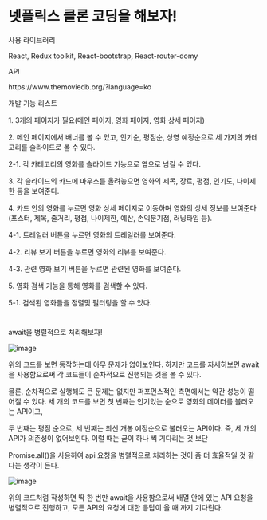 <h1>넷플릭스 클론 코딩을 해보자!</h1>
<p>사용 라이브러리</p>
<p>React, Redux toolkit, React-bootstrap, React-router-domy</p>
<p>API</p>
<p>https://www.themoviedb.org/?language=ko</p>
<p>개발 기능 리스트</p>
<p>1. 3개의 페이지가 필요(메인 페이지, 영화 페이지, 영화 상세 페이지)</p>
<p>2. 메인 페이지에서 배너를 볼 수 있고, 인기순, 평점순, 상영 예정순으로 세 가지의 카테고리를 슬라이드로 볼 수 있다.</p>
<P>2-1. 각 카테고리의 영화를 슬라이드 기능으로 옆으로 넘길 수 있다.</P>
<P>3. 각 슬라이드의 카드에 마우스를 올려놓으면 영화의 제목, 장르, 평점, 인기도, 나이제한 등을 보여준다.</P>
<P>4. 카드 안의 영화를 누르면 영화 상세 페이지로 이동하며 영화의 상세 정보를 보여준다(포스터, 제목, 줄거리, 평점, 나이제한, 예산, 손익분기점, 러닝타임 등).</P>
<P>4-1. 트레일러 버튼을 누르면 영화의 트레일러를 보여준다.</P>
<P>4-2. 리뷰 보기 버튼을 누르면 영화의 리뷰를 보여준다.</P>
<P>4-3. 관련 영화 보기 버튼을 누르면 관련된 영화를 보여준다.</P>
<P>5. 영화 검색 기능을 통해 영화를 검색할 수 있다.</P>
<P>5-1. 검색된 영화들을 정렬및 필터링을 할 수 있다.</P>

<h1></h1>
<p>await을 병렬적으로 처리해보자!</p>

![image](https://user-images.githubusercontent.com/58474431/201094995-bc20403d-5479-4601-8e42-426992a6bf76.png)

<p>위의 코드를 보면 동작하는데 아무 문제가 없어보인다. 하지만 코드를 자세히보면 await을 사용함으로써 각 코드들이 순차적으로 진행되는 것을 볼 수 있다.</p>
<p>물론, 순차적으로 실행해도 큰 문제는 없지만 퍼포먼스적인 측면에서는 약간 성능이 떨어질 수 있다. 세 개의 코드를 보면 첫 번째는 인기있는 순으로 영화의 데이터를 불러오는 API이고,</p>
<p>두 번째는 평점 순으로, 세 번째는 최신 개봉 예정순으로 불러오는 API이다. 즉, 세 개의 API가 의존성이 없어보인다. 이럴 때는 굳이 하나 씩 기다리는 것 보단</p>
<p>Promise.all()을 사용하여 api 요청을 병렬적으로 처리하는 것이 좀 더 효율적일 것 같다는 생각이 든다.</p>

![image](https://user-images.githubusercontent.com/58474431/201095841-6b2bf9f0-3765-48ee-840c-8a45fd515633.png)

<p>위의 코드처럼 작성하면 딱 한 번만 await을 사용함으로써 배열 안에 있는 API 요청을 병렬적으로 진행하고, 모든 API의 요청에 대한 응답이 올 때 까지 기다린다.</p>
